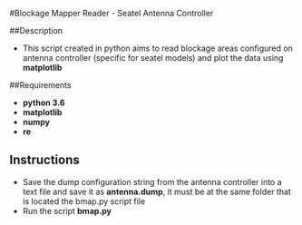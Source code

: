 #Blockage Mapper Reader - Seatel Antenna Controller

##Description

- This script created in python aims to read blockage areas configured on antenna controller (specific for seatel models) and plot the data using **matplotlib**

##Requirements
- **python 3.6**
- **matplotlib**
- **numpy**
- **re**

## Instructions
- Save the dump configuration string from the antenna controller into a text file and save it as **antenna.dump**, it must be at the same folder that is located the bmap.py script file
- Run the script **bmap.py**


